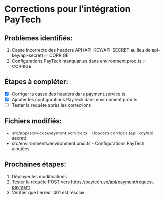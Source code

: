 # Corrections pour l'intégration PayTech

## Problèmes identifiés:
1. Casse incorrecte des headers API (API-KEY/API-SECRET au lieu de api-key/api-secret) ✅ CORRIGÉ
2. Configurations PayTech manquantes dans environment.prod.ts ✅ CORRIGÉ

## Étapes à compléter:
- [x] Corriger la casse des headers dans payment.service.ts
- [x] Ajouter les configurations PayTech dans environment.prod.ts
- [ ] Tester la requête après les corrections

## Fichiers modifiés:
- src/app/services/payment.service.ts - Headers corrigés (api-key/api-secret)
- src/environments/environment.prod.ts - Configurations PayTech ajoutées

## Prochaines étapes:
1. Déployer les modifications
2. Tester la requête POST vers https://paytech.sn/api/payment/request-payment
3. Vérifier que l'erreur 401 est résolue
